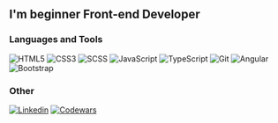 ## I'm beginner **Front-end Developer**

### Languages and Tools

![HTML5](https://img.shields.io/badge/-HTML5-090909?style=for-the-badge&logo=HTML5&logoColor=OrangeRed)
![CSS3](https://img.shields.io/badge/-CSS3-090909?style=for-the-badge&logo=css3&logoColor=blue)
![SCSS](https://img.shields.io/badge/-SCSS-090909?style=for-the-badge&logo=Sass&logoColor=#CC6699)
![JavaScript](https://img.shields.io/badge/-JavaScript-090909?style=for-the-badge&logo=JavaScript&logoColor=#F7DF1E)
![TypeScript](https://img.shields.io/badge/-TypeScript-090909?style=for-the-badge&logo=TypeScript&logoColor=#3178C6)
![Git](https://img.shields.io/badge/-Git-090909?style=for-the-badge&logo=Git&logoColor=#F05032)
![Angular](https://img.shields.io/badge/-Angular-090909?style=for-the-badge&logo=Angular&logoColor=crimson)
![Bootstrap](https://img.shields.io/badge/-Bootstrap-090909?style=for-the-badge&logo=Bootstrap&logoColor=#7952B3)

### Other

[![Linkedin](https://img.shields.io/badge/-Linkedin-090909?style=for-the-badge&logo=Linkedin&logoColor=blue)](https://www.linkedin.com/in/alexandr-titov-78ab07228/)
[![Codewars](https://img.shields.io/badge/-Codewars-090909?style=for-the-badge&logo=Codewars&logoColor=maroon)](https://www.codewars.com/users/tit-alex)
